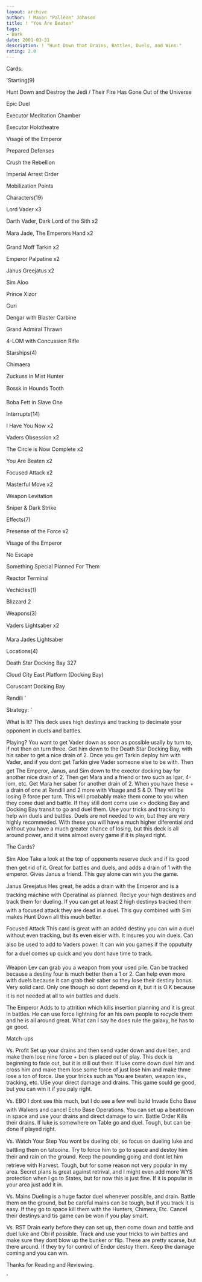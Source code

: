 ```yaml
---
layout: archive
author: ! Mason "Palleon" Johnson
title: ! "You Are Beaten"
tags:
- Dark
date: 2001-03-31
description: ! "Hunt Down that Drains, Battles, Duels, and Wins."
rating: 2.0
---
```

Cards: 

'Starting(9) 

Hunt Down and Destroy the Jedi / Their Fire Has Gone Out of the Universe 

Epic Duel 

Executor Meditation Chamber 

Executor Holotheatre 

Visage of the Emperor 

Prepared Defenses 

Crush the Rebellion 

Imperial Arrest Order 

Mobilization Points 


Characters(19) 

Lord Vader x3 

Darth Vader, Dark Lord of the Sith x2 

Mara Jade, The Emperors Hand x2 

Grand Moff Tarkin x2 

Emperor Palpatine x2

Janus Greejatus x2 

Sim Aloo 

Prince Xizor 

Guri 

Dengar with Blaster Carbine 

Grand Admiral Thrawn 

4-LOM with Concussion Rifle 


Starships(4) 

Chimaera 

Zuckuss in Mist Hunter 

Bossk in Hounds Tooth 

Boba Fett in Slave One 


Interrupts(14) 

I Have You Now x2 

Vaders Obsession x2 

The Circle is Now Complete x2 

You Are Beaten x2 

Focused Attack x2 

Masterful Move x2 

Weapon Levitation 

Sniper & Dark Strike 


Effects(7) 

Presense of the Force x2 

Visage of the Emperor 

No Escape 

Something Special Planned For Them 

Reactor Terminal 


Vechicles(1) 

Blizzard 2 


Weapons(3) 

Vaders Lightsaber x2 

Mara Jades Lightsaber 


Locations(4) 

Death Star Docking Bay 327 

Cloud City East Platform (Docking Bay) 

Coruscant Docking Bay 

Rendili  '

Strategy: '

What is It? This deck uses high destinys and tracking to decimate your opponent in duels and battles. 


Playing? You want to get Vader down as soon as possible usally by turn to, if not then on turn three. Get him down to the Death Star Docking Bay, with his saber to get a nice drain of 2. Once you get Tarkin deploy him with Vader, and if you dont get Tarkin give Vader someone else to be with. Then get The Emperor, Janus, and Sim down to the exector docking bay for another nice drain of 2. Then get Mara and a friend or two such as Igar, 4-lom, etc. Get Mara her saber for another drain of 2. When you have these + a drain of one at Rendili and 2 more with Visage and S & D. They will be losing 9 force per turn. This will proabably make them come to you when they come duel and battle. If they still dont come use <> docking Bay and Docking Bay transit to go and duel them. Use your tricks and tracking to help win duels and battles. Duels are not needed to win, but they are very highly recommeded. With these you will have a much higher diferential and without you have a much greater chance of losing, but this deck is all around power, and it wins almost every game if it is played right. 


The Cards? 


Sim Aloo Take a look at the top of opponents reserve deck and if its good then get rid of it. Great for battles and duels, and adds a drain of 1 with the emperor. Gives Janus a friend. This guy alone can win you the game. 


Janus Greejatus Hes great, he adds a drain with the Emperor and is a tracking machine with Operatinal as planned. Reclye your high destinies and track them for dueling. If you can get at least 2 high destinys tracked them with a focused attack they are dead in a duel. This guy combined with Sim makes Hunt Down all this much better. 


Focused Attack This card is great with an added destiny you can win a duel without even tracking, but its even eisier with. It insures you win duels. Can also be used to add to Vaders power. It can win you games if the opputuity for a duel comes up quick and you dont have time to track. 


Weapon Lev can grab you a weapon from your used pile. Can be tracked because a destiny four is much better then a 1 or 2. Can help even more with duels because it can grab their saber so they lose their destiny bonus. Very solid card. Only one though so dont depend on it, but it is O.K because it is not needed at all to win battles and duels. 


The Emperor Adds to to attrition which kills insertion planning and it is great in battles. He can use force lightning for an his own people to recycle them and he is all around great. What can I say he does rule the galaxy, he has to ge good. 


Match-ups 


Vs. Profit Set up your drains and then send vader down and duel ben, and make them lose nine force + ben is placed out of play. This deck is beginning to fade out, but it is still out their. If luke come down duel him and cross him and make them lose some force of just lose him and make thme lose a ton of force. Use your tricks such as You are beaten, weapon lev., tracking, etc. USe your direct damage and drains. This game sould ge good, but you can win it if you paly right. 


Vs. EBO I dont see this much, but I do see a few well build Invade Echo Base with Walkers and cancel Echo Base Operations. You can set up a beatdown in space and use your drains and direct damage to win. Battle Order Kills their drains. If luke is somewhere on Table go and duel. Tough, but can be done if played right. 


Vs. Watch Your Step You wont be dueling obi, so focus on dueling luke and battling them on tatooine. Try to force him to go to space and destoy him their and rain on the ground. Keep the pounding going and dont let him retrieve with Harvest. Tough, but for some reason not very popular in my area. Secret plans is great against retrival, and I might even add more WYS protection when I go to States, but for now this is just fine. If it is popular in your area just add it in. 


Vs. Mains Dueling is a huge factor duel whenever possible, and drain. Battle them on the ground, but be careful mains can be tough, but if you track it is easy. If they go to space kill them with the Hunters, Chimera, Etc. Cancel their destinys and tis game can be won if you play smart. 


Vs. RST Drain early before they can set up, then come down and battle and duel luke and Obi if possible. Track and use your tricks to win battles and make sure they dont blow up the bunker or flip. These are pretty scarse, but there around. If they try for control of Endor destoy them. Keep the damage coming and you can win. 


Thanks for Reading and Reviewing. 

'